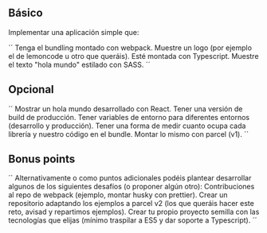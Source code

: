 ## Básico

Implementar una aplicación simple que:

´´
    Tenga el bundling montado con webpack.
    Muestre un logo (por ejemplo el de lemoncode u otro que queráis).
    Esté montada con Typescript.
    Muestre el texto "hola mundo" estilado con SASS.
´´

## Opcional

´´
    Mostrar un hola mundo desarrollado con React.
    Tener una versión de build de producción.
    Tener variables de entorno para diferentes entornos (desarrollo y producción).
    Tener una forma de medir cuanto ocupa cada librería y nuestro código en el bundle.
    Montar lo mismo con parcel (v1).
´´

## Bonus points

´´
Alternativamente o como puntos adicionales podéis plantear desarrollar algunos de los siguientes desafíos (o proponer algún otro):
    Contribuciones al repo de webpack (ejemplo, montar husky con prettier).
    Crear un repositorio adaptando los ejemplos a parcel v2 (los que queráis hacer este reto, avisad y repartimos ejemplos).
    Crear tu propio proyecto semilla con las tecnologías que elijas (mínimo traspilar a ES5 y dar soporte a Typescript).
´´